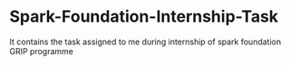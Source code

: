 # Spark-Foundation-Internship-Task
It contains the task assigned to me during internship of spark foundation GRIP programme
